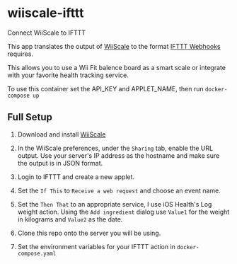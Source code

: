 # wiiscale-ifttt
Connect WiiScale to IFTTT

This app translates the output of [WiiScale](https://snosrap.com/wiiscale/) to the format [IFTTT Webhooks](https://ifttt.com/maker_webhooks/triggers/json_event) requires.

This allows you to use a Wii Fit balence board as a smart scale or integrate with your favorite health tracking service.

To use this container set the API_KEY and APPLET_NAME, then run `docker-compose up`

## Full Setup

1. Download and install [WiiScale](https://snosrap.com/wiiscale/)

1. In the WiiScale preferences, under the `Sharing` tab, enable the URL output. Use your server's IP address as the hostname and make sure the output is in JSON format.

1. Login to IFTTT and create a new applet.

1. Set the `If This` to `Receive a web request` and choose an event name.

1. Set the `Then That` to an appropriate service, I use iOS Health's Log weight action. Using the `Add ingredient` dialog use `Value1` for the weight in kilograms and `Value2` as the date.

1. Clone this repo onto the server you will be using.

1. Set the environment variables for your IFTTT action in `docker-compose.yaml`